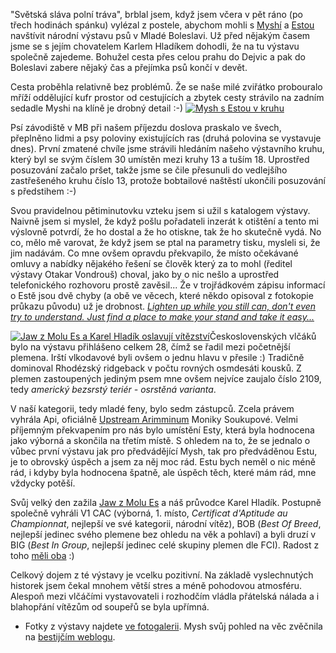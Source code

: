 <!-- dcterms:identifier = riderweblog#160 -->
<!-- dcterms:title = První výstava -->
<!-- dcterms:abstract = Poprvé jsme jako účastníci navštívili výstavu psů. A dopadli nad očekávání dobře! -->
<!-- np9:categoryId = 3 -->
<!-- x4w:category = Vlci -->
<!-- np9:authorId = 1 -->
<!-- np9:authorEmail = michal.valasek@altairis.cz -->
<!-- dcterms:creator = Michal Altair Valášek -->
<!-- dcterms:created = 2004-07-25T17:59:26.7+02:00 -->
<!-- dcterms:dateAccepted = 2004-07-25T17:59:26.7+02:00 -->

"Světská sláva polní tráva", brblal jsem, když jsem včera v pět ráno (po třech hodinách spánku) vylézal z postele, abychom mohli s [Myshí](http://www.bestijka.cz/) a [Estou](http://www.vlcak.cz/) navštívit národní výstavu psů v Mladé Boleslavi. Už před nějakým časem jsme se s jejím chovatelem Karlem Hladíkem dohodli, že na tu výstavu společně zajedeme. Bohužel cesta přes celou prahu do Dejvic a pak do Boleslavi zabere nějaký čas a přejímka psů končí v devět.

Cesta proběhla relativně bez problémů. Že se naše milé zviřátko probouralo mříží oddělující kufr prostor od cestujících a zbytek cesty strávilo na zadním sedadle Myshi na klíně je drobný detail :-)
[![Mysh s Estou v kruhu](http://gallery.rider.cz/esta/20040725_nvp_boleslav/20040724-113204-0000.jpg?w=131&h=200 "Mysh s Estou v kruhu")](http://gallery.rider.cz/esta/20040725_nvp_boleslav/20040724-113204-0000.jpg.xhtml) 

Psí závodiště v MB při našem příjezdu doslova praskalo ve švech, přeplněno lidmi a psy poloviny existujících ras (druhá polovina se vystavuje dnes). První zmatené chvíle jsme strávili hledáním našeho výstavního kruhu, který byl se svým číslem 30 umístěn mezi kruhy 13 a tuším 18. Uprostřed posuzování začalo pršet, takže jsme se čile přesunuli do vedlejšího zastřešeného kruhu číslo 13, protože bobtailové naštěstí ukončili posuzování s předstihem :-)

Svou pravidelnou pětiminutovku vzteku jsem si užil s katalogem výstavy. Naivně jsem si myslel, že když pošlu pořadateli inzerát k otištění a tento mi výslovně potvrdí, že ho dostal a že ho otiskne, tak že ho skutečně vydá. No co, mělo mě varovat, že když jsem se ptal na parametry tisku, mysleli si, že jim nadávám. Co mne ovšem opravdu překvapilo, že místo očekávané omluvy a nabídky nějakého řešení se člověk který za to mohl (ředitel výstavy Otakar Vondrouš) choval, jako by o nic nešlo a uprostřed telefonického rozhovoru prostě zavěsil... Že v trojřádkovém zápisu informací o Estě jsou dvě chyby (a obě ve věcech, které někdo opisoval z fotokopie průkazu původu) už je drobnost. *[Lighten up while you still can, don't even try to understand. Just find a place to make your stand and take it easy...](http://www.lyricsstyle.com/e/eagles/takeiteasy.html)*

[![Jaw z Molu Es a Karel Hladík oslavují vítězství](http://gallery.rider.cz/esta/20040725_nvp_boleslav/20040724-120432-0000.jpg?w=154&h=200 "Jaw z Molu Es a Karel Hladík oslavují vítězství")](http://gallery.rider.cz/esta/20040725_nvp_boleslav/20040724-120432-0000.jpg.xhtml)Československých vlčáků bylo na výstavu přihlášeno celkem 28, čímž se řadil mezi početnější plemena. Irští vlkodavové byli ovšem o jednu hlavu v přesile :) Tradičně dominoval Rhodézský ridgeback v počtu rovných osmdesáti kousků. Z plemen zastoupených jediným psem mne ovšem nejvíce zaujalo číslo 2109, tedy *americký bezsrstý teriér - osrstěná varianta*.

V naší kategorii, tedy mladé feny, bylo sedm zástupců. Zcela právem vyhrála Api, oficiálně [Upstream Arimminum](http://www.cswolfdog.cz/database/pes.asp?id=5240) Moniky Soukupové. Velmi příjemným překvapením pro nás bylo umístění Esty, která byla hodnocena jako výborná a skončila na třetím místě. S ohledem na to, že se jednalo o vůbec první výstavu jak pro předvádějící Mysh, tak pro předváděnou Estu, je to obrovský úspěch a jsem za něj moc rád. Estu bych neměl o nic méně rád, i kdyby byla hodnocena špatně, ale úspěch těch, které mám rád, mne vždycky potěší.

Svůj velký den zažila [Jaw z Molu Es](http://www.cswolfdog.cz/database/pes.asp?id=1356) a náš průvodce Karel Hladík. Postupně společně vyhráli V1 CAC (výborná, 1. místo, *Certificat d'Aptitude au Championnat*, nejlepší ve své kategorii, národní vítěz), BOB (*Best Of Breed*, nejlepší jedinec svého plemene bez ohledu na věk a pohlaví) a byli druzí v BIG (*Best In Group*, nejlepší jedinec celé skupiny plemen dle FCI). Radost z toho [měli oba](http://gallery.rider.cz/esta/20040725_nvp_boleslav/20040724-120432-0000.jpg.xhtml) :)

Celkový dojem z té výstavy je vcelku pozitivní. Na základě vyslechnutých historek jsem čekal mnohem větší stres a méně pohodovou atmosféru. Alespoň mezi vlčáčími vystavovateli i rozhodčím vládla přátelská nálada a i blahopřání vítězům od soupeřů se byla upřímná.

*   Fotky z výstavy najdete [ve fotogalerii](http://gallery.rider.cz/esta/20040725_nvp_boleslav/default.xhtml). Mysh svůj pohled na věc zvěčnila na [bestijčím weblogu](http://weblog.bestijka.cz/ShowRecord.aspx?day=20040725).